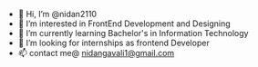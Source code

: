 - 👋 Hi, I’m @nidan2110
- 👀 I’m interested in FrontEnd Development and Designing
- 🌱 I’m currently learning Bachelor's in Information Technology
- 💞️ I’m looking for internships as frontend Developer
- 📫 contact me@ nidangavali1@gmail.com

<!---
nidan2110/nidan2110 is a ✨ special ✨ repository because its `README.md` (this file) appears on your GitHub profile.
You can click the Preview link to take a look at your changes.
--->
